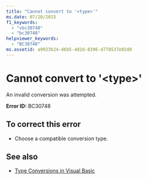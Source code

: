 ```yaml
---
title: "Cannot convert to '<type>'"
ms.date: 07/20/2015
f1_keywords: 
  - "vbc30748"
  - "bc30748"
helpviewer_keywords: 
  - "BC30748"
ms.assetid: a9923b24-d6b5-4d2d-8396-d778537e02d8
---
```

# Cannot convert to '\<type>'
An invalid conversion was attempted.  
  
 **Error ID:** BC30748  
  
## To correct this error  
  
- Choose a compatible conversion type.  
  
## See also

- [Type Conversions in Visual Basic](../../visual-basic/programming-guide/language-features/data-types/type-conversions.md)
